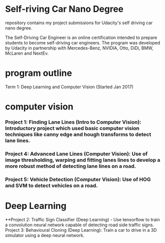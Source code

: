 # Self-riving Car Nano Degree

repository contains my project submissions for Udacity's self driving car nano degree.

The Self-Driving Car Engineer is an online certification intended to prepare students to become self-driving car engineers. The program was developed by Udacity in partnership with Mercedes-Benz, NVIDIA, Otto, DiDi, BMW, McLaren and NextEv.

# program outline

Term 1: Deep Learning and Computer Vision (Started Jan 2017)

# computer vision

### Project 1: Finding Lane Lines (Intro to Computer Vision): Introductory project which used basic computer vision techniques like canny edge and hough transforms to detect lane lines.

### Project 4: Advanced Lane Lines (Computer Vision): Use of image thresholding, warping and fitting lanes lines to develop a more robust method of detecting lane lines on a road.
### Project 5: Vehicle Detection (Computer Vision): Use of HOG and SVM to detect vehicles on a road.

# Deep Learning

**Project 2: Traffic Sign Classifier (Deep Learning) - Use tensorflow to train a convolution neural network capable of detecting road side traffic signs.
Project 3: Behavioural Cloning (Deep Learning): Train a car to drive in a 3D simulator using a deep neural network.

